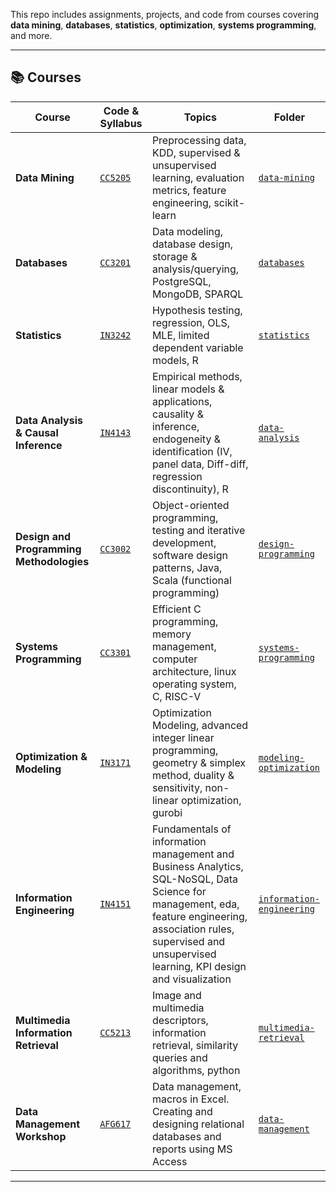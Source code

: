 This repo includes assignments, projects, and code from courses covering **data mining**, **databases**, **statistics**, **optimization**, **systems programming**, and more.

---

## 📚 Courses

| Course | Code & Syllabus | Topics | Folder |
|--------|------------------|--------|--------|
| **Data Mining** | [`CC5205`](./data-mining/syllabus.pdf) | Preprocessing data, KDD, supervised & unsupervised learning, evaluation metrics, feature engineering, scikit-learn | [`data-mining`](./data-mining) |
| **Databases** | [`CC3201`](./databases/syllabus.pdf) | Data modeling, database design, storage & analysis/querying, PostgreSQL, MongoDB, SPARQL | [`databases`](./databases) |
| **Statistics** | [`IN3242`](./statistics/syllabus.pdf) | Hypothesis testing, regression, OLS, MLE, limited dependent variable models, R | [`statistics`](./stats-causal-inference) |
| **Data Analysis & Causal Inference** | [`IN4143`](./data-analysis/syllabus.pdf) | Empirical methods, linear models & applications, causality & inference, endogeneity & identification (IV, panel data, Diff-diff, regression discontinuity), R | [`data-analysis`](./data-analysis) |
| **Design and Programming Methodologies** | [`CC3002`](./design-programming/syllabus.pdf) | Object-oriented programming, testing and iterative development, software design patterns, Java, Scala (functional programming) | [`design-programming`](./design-programming) |
| **Systems Programming** | [`CC3301`](./systems-programming/syllabus.pdf) | Efficient C programming, memory management, computer architecture, linux operating system, C, RISC-V | [`systems-programming`](./systems-programming) |
| **Optimization & Modeling** | [`IN3171`](./modeling-optimization/syllabus.pdf) | Optimization Modeling, advanced integer linear programming, geometry & simplex method, duality & sensitivity, non-linear optimization, gurobi | [`modeling-optimization`](./modeling-optimization) |
| **Information Engineering** | [`IN4151`](./information-engineering/syllabus.pdf) | Fundamentals of information management and Business Analytics, SQL-NoSQL, Data Science for management, eda, feature engineering, association rules, supervised and unsupervised learning, KPI design and visualization | [`information-engineering`](./information-engineering) |
| **Multimedia Information Retrieval** | [`CC5213`](./multimedia-retrieval/syllabus.pdf) | Image and multimedia descriptors, information retrieval, similarity queries and algorithms, python | [`multimedia-retrieval`](./multimedia-retrieval) |
| **Data Management Workshop** | [`AFG617`](./data-management-workshop/syllabus.pdf) | Data management, macros in Excel. Creating and designing relational databases and reports using MS Access | [`data-management`](./data-management-workshop) |


---